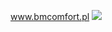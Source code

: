 www.bmcomfort.pl
<img src="https://user-images.githubusercontent.com/72745420/219864240-7e3cf69f-cb3e-431c-aec7-5b999a97f751.png"></img>

